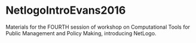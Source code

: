# NetlogoIntroEvans2016
Materials for the FOURTH session of workshop on Computational Tools for Public Management and Policy Making, introducing NetLogo.
